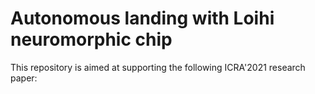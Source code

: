 # Autonomous landing with Loihi neuromorphic chip

This repository is aimed at supporting the following ICRA'2021 research paper: 
